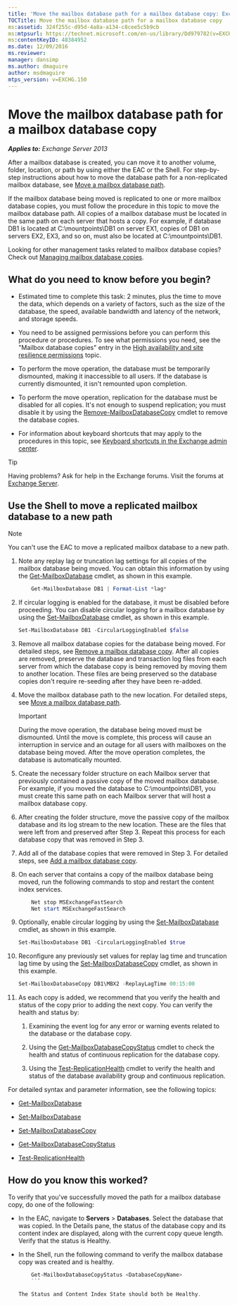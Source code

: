```yaml
---
title: 'Move the mailbox database path for a mailbox database copy: Exchange 2013 Help'
TOCTitle: Move the mailbox database path for a mailbox database copy
ms:assetid: 324f255c-d95d-4a8a-a134-c8cee5c5b9cb
ms:mtpsurl: https://technet.microsoft.com/en-us/library/Dd979782(v=EXCHG.150)
ms:contentKeyID: 48384952
ms.date: 12/09/2016
ms.reviewer: 
manager: dansimp
ms.author: dmaguire
author: msdmaguire
mtps_version: v=EXCHG.150
---
```


# Move the mailbox database path for a mailbox database copy

_**Applies to:** Exchange Server 2013_

After a mailbox database is created, you can move it to another volume, folder, location, or path by using either the EAC or the Shell. For step-by-step instructions about how to move the database path for a non-replicated mailbox database, see [Move a mailbox database path](manage-mailbox-databases-in-exchange-2013-exchange-2013-help.md).

If the mailbox database being moved is replicated to one or more mailbox database copies, you must follow the procedure in this topic to move the mailbox database path. All copies of a mailbox database must be located in the same path on each server that hosts a copy. For example, if database DB1 is located at C:\\mountpoints\\DB1 on server EX1, copies of DB1 on servers EX2, EX3, and so on, must also be located at C:\\mountpoints\\DB1.

Looking for other management tasks related to mailbox database copies? Check out [Managing mailbox database copies](managing-mailbox-database-copies-exchange-2013-help.md).

## What do you need to know before you begin?

  - Estimated time to complete this task: 2 minutes, plus the time to move the data, which depends on a variety of factors, such as the size of the database, the speed, available bandwidth and latency of the network, and storage speeds.

  - You need to be assigned permissions before you can perform this procedure or procedures. To see what permissions you need, see the "Mailbox database copies" entry in the [High availability and site resilience permissions](high-availability-and-site-resilience-permissions-exchange-2013-help.md) topic.

  - To perform the move operation, the database must be temporarily dismounted, making it inaccessible to all users. If the database is currently dismounted, it isn't remounted upon completion.

  - To perform the move operation, replication for the database must be disabled for all copies. It's not enough to suspend replication; you must disable it by using the [Remove-MailboxDatabaseCopy](https://technet.microsoft.com/en-us/library/dd335119\(v=exchg.150\)) cmdlet to remove the database copies.

  - For information about keyboard shortcuts that may apply to the procedures in this topic, see [Keyboard shortcuts in the Exchange admin center](keyboard-shortcuts-in-the-exchange-admin-center-2013-help.md).

> [!TIP]
> Having problems? Ask for help in the Exchange forums. Visit the forums at <A href="https://go.microsoft.com/fwlink/p/?linkid=60612">Exchange Server</A>.

## Use the Shell to move a replicated mailbox database to a new path

> [!NOTE]
> You can't use the EAC to move a replicated mailbox database to a new path.

1. Note any replay lag or truncation lag settings for all copies of the mailbox database being moved. You can obtain this information by using the [Get-MailboxDatabase](https://technet.microsoft.com/en-us/library/bb124924\(v=exchg.150\)) cmdlet, as shown in this example.

    ```powershell
        Get-MailboxDatabase DB1 | Format-List *lag*
    ```

2. If circular logging is enabled for the database, it must be disabled before proceeding. You can disable circular logging for a mailbox database by using the [Set-MailboxDatabase](https://technet.microsoft.com/en-us/library/bb123971\(v=exchg.150\)) cmdlet, as shown in this example.

    ```powershell
    Set-MailboxDatabase DB1 -CircularLoggingEnabled $false
    ```

3. Remove all mailbox database copies for the database being moved. For detailed steps, see [Remove a mailbox database copy](remove-a-mailbox-database-copy-exchange-2013-help.md). After all copies are removed, preserve the database and transaction log files from each server from which the database copy is being removed by moving them to another location. These files are being preserved so the database copies don't require re-seeding after they have been re-added.

4. Move the mailbox database path to the new location. For detailed steps, see [Move a mailbox database path](manage-mailbox-databases-in-exchange-2013-exchange-2013-help.md).

    > [!IMPORTANT]
    > During the move operation, the database being moved must be dismounted. Until the move is complete, this process will cause an interruption in service and an outage for all users with mailboxes on the database being moved. After the move operation completes, the database is automatically mounted.

5. Create the necessary folder structure on each Mailbox server that previously contained a passive copy of the moved mailbox database. For example, if you moved the database to C:\\mountpoints\\DB1, you must create this same path on each Mailbox server that will host a mailbox database copy.

6. After creating the folder structure, move the passive copy of the mailbox database and its log stream to the new location. These are the files that were left from and preserved after Step 3. Repeat this process for each database copy that was removed in Step 3.

7. Add all of the database copies that were removed in Step 3. For detailed steps, see [Add a mailbox database copy](add-a-mailbox-database-copy-exchange-2013-help.md).

8. On each server that contains a copy of the mailbox database being moved, run the following commands to stop and restart the content index services.

    ```powershell
        Net stop MSExchangeFastSearch
        Net start MSExchangeFastSearch
    ```
9. Optionally, enable circular logging by using the [Set-MailboxDatabase](https://technet.microsoft.com/en-us/library/bb123971\(v=exchg.150\)) cmdlet, as shown in this example.

    ```powershell
    Set-MailboxDatabase DB1 -CircularLoggingEnabled $true
    ```

10. Reconfigure any previously set values for replay lag time and truncation lag time by using the [Set-MailboxDatabaseCopy](https://technet.microsoft.com/en-us/library/dd298104\(v=exchg.150\)) cmdlet, as shown in this example.

    ```powershell
    Set-MailboxDatabaseCopy DB1\MBX2 -ReplayLagTime 00:15:00
    ```

11. As each copy is added, we recommend that you verify the health and status of the copy prior to adding the next copy. You can verify the health and status by:

    1. Examining the event log for any error or warning events related to the database or the database copy.

    2. Using the [Get-MailboxDatabaseCopyStatus](https://technet.microsoft.com/en-us/library/dd298044\(v=exchg.150\)) cmdlet to check the health and status of continuous replication for the database copy.

    3. Using the [Test-ReplicationHealth](https://technet.microsoft.com/en-us/library/bb691314\(v=exchg.150\)) cmdlet to verify the health and status of the database availability group and continuous replication.

For detailed syntax and parameter information, see the following topics:

  - [Get-MailboxDatabase](https://technet.microsoft.com/en-us/library/bb124924\(v=exchg.150\))

  - [Set-MailboxDatabase](https://technet.microsoft.com/en-us/library/bb123971\(v=exchg.150\))

  - [Set-MailboxDatabaseCopy](https://technet.microsoft.com/en-us/library/dd298104\(v=exchg.150\))

  - [Get-MailboxDatabaseCopyStatus](https://technet.microsoft.com/en-us/library/dd298044\(v=exchg.150\))

  - [Test-ReplicationHealth](https://technet.microsoft.com/en-us/library/bb691314\(v=exchg.150\))

## How do you know this worked?

To verify that you've successfully moved the path for a mailbox database copy, do one of the following:

  - In the EAC, navigate to **Servers** \> **Databases**. Select the database that was copied. In the Details pane, the status of the database copy and its content index are displayed, along with the current copy queue length. Verify that the status is Healthy.

  - In the Shell, run the following command to verify the mailbox database copy was created and is healthy.

    ```powershell
        Get-MailboxDatabaseCopyStatus <DatabaseCopyName>
        ```

    The Status and Content Index State should both be Healthy.
